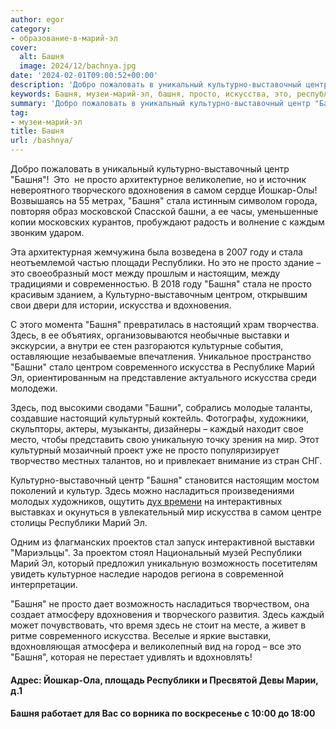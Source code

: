```yaml
---
author: egor
category:
- образование-в-марий-эл
cover:
  alt: Башня
  image: 2024/12/bachnya.jpg
date: '2024-02-01T09:00:52+00:00'
description: 'Добро пожаловать в уникальный культурно-выставочный центр "Башня"! Это не просто архитектурное великолепие, но и источник невероятного творческого...'
keywords: Башня, музеи-марий-эл, башня, просто, искусства, это, республики, культурно, вдохновения, стала, башни, выставки, марий, выставочный, центр, творческого, самом
summary: 'Добро пожаловать в уникальный культурно-выставочный центр "Башня"! Это не просто архитектурное великолепие, но и источник невероятного творческого...'
tag:
- музеи-марий-эл
title: Башня
url: /bashnya/
---
```


Добро пожаловать в уникальный культурно-выставочный центр "Башня"!  Это  не просто архитектурное великолепие, но и источник невероятного творческого вдохновения в самом сердце Йошкар-Олы! Возвышаясь на 55 метрах, "Башня" стала истинным символом города, повторяя образ московской Спасской башни, а ее часы, уменьшенные копии московских курантов, пробуждают радость и волнение с каждым звонким ударом.

Эта архитектурная жемчужина была возведена в 2007 году и стала неотъемлемой частью площади Республики. Но это не просто здание – это своеобразный мост между прошлым и настоящим, между традициями и современностью. В 2018 году "Башня" стала не просто красивым зданием, а Культурно-выставочным центром, открывшим свои двери для истории, искусства и вдохновения.

С этого момента "Башня" превратилась в настоящий храм творчества. Здесь, в ее объятиях, организовываются необычные выставки и экскурсии, а внутри ее стен разгораются культурные события, оставляющие незабываемые впечатления. Уникальное пространство "Башни" стало центром современного искусства в Республике Марий Эл, ориентированным на представление актуального искусства среди молодежи.

Здесь, под высокими сводами "Башни", собрались молодые таланты, создавшие настоящий культурный коктейль. Фотографы, художники, скульпторы, актеры, музыканты, дизайнеры – каждый находит свое место, чтобы представить свою уникальную точку зрения на мир. Этот культурный мозаичный проект уже не просто популяризирует творчество местных талантов, но и привлекает внимание из стран СНГ.

Культурно-выставочный центр "Башня" становится настоящим мостом поколений и культур. Здесь можно насладиться произведениями молодых художников, ощутить [дух времени](/cherkashiny_v_bashne/) на интерактивных выставках и окунуться в увлекательный мир искусства в самом центре столицы Республики Марий Эл.

Одним из флагманских проектов стал запуск интерактивной выставки "Мариэльцы". За проектом стоял Национальный музей Республики Марий Эл, который предложил уникальную возможность посетителям увидеть культурное наследие народов региона в современной интерпретации.

"Башня" не просто дает возможность насладиться творчеством, она создает атмосферу вдохновения и творческого развития. Здесь каждый может почувствовать, что время здесь не стоит на месте, а живет в ритме современного искусства. Веселые и яркие выставки, вдохновляющая атмосфера и великолепный вид на город – все это "Башня", которая не перестает удивлять и вдохновлять!

#### Адрес: Йошкар-Ола, площадь Республики и Пресвятой Девы Марии, д.1

#### Башня работает для Вас со ворника по воскресенье с 10:00 до 18:00